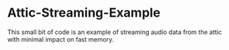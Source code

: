 # Attic-Streaming-Example
This small bit of code is an example of streaming audio data from the attic with minimal impact on fast memory.
